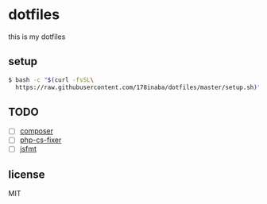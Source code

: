 # dotfiles

this is my dotfiles

## setup

```bash
$ bash -c "$(curl -fsSL\
  https://raw.githubusercontent.com/178inaba/dotfiles/master/setup.sh)"
```

## TODO

- [ ] [composer](https://getcomposer.org/doc/00-intro.md)
- [ ] [php-cs-fixer](http://cs.sensiolabs.org/)
- [ ] [jsfmt](http://rdio.github.io/jsfmt/)

## license

MIT
